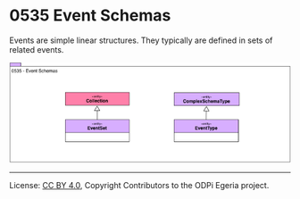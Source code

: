 <!-- SPDX-License-Identifier: CC-BY-4.0 -->
<!-- Copyright Contributors to the ODPi Egeria project. -->

# 0535 Event Schemas

Events are simple linear structures.  They typically are defined in sets of related events. 

![UML](0535-Event-Schemas.png)



----
License: [CC BY 4.0](https://creativecommons.org/licenses/by/4.0/),
Copyright Contributors to the ODPi Egeria project.
